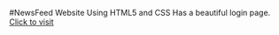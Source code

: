 #NewsFeed Website
Using HTML5 and CSS
Has a beautiful login page.
<a href="https://praveenavgithub.github.io/NewsFeed_Website/">Click to visit</a>
